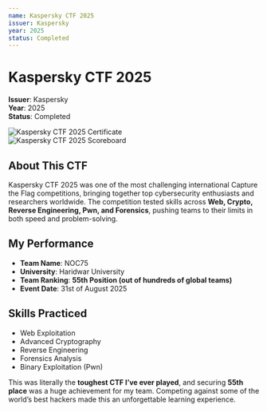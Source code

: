 ```yaml
---
name: Kaspersky CTF 2025
issuer: Kaspersky
year: 2025
status: Completed
---
```


# Kaspersky CTF 2025  

**Issuer**: Kaspersky  
**Year**: 2025  
**Status**: Completed  

![Kaspersky CTF 2025 Certificate](/images/n0c715-ksprsky.png "Kaspersky CTF 2025 Certificate - Kaspersky")  
![Kaspersky CTF 2025 Scoreboard](/images/ksprsky-scrbrd.png "Kaspersky CTF 2025 Scoreboard - Kaspersky")  

## About This CTF  
Kaspersky CTF 2025 was one of the most challenging international Capture the Flag competitions, bringing together top cybersecurity enthusiasts and researchers worldwide. The competition tested skills across **Web, Crypto, Reverse Engineering, Pwn, and Forensics**, pushing teams to their limits in both speed and problem-solving.  

## My Performance  
- **Team Name**: NOC75  
- **University**: Haridwar University  
- **Team Ranking**: **55th Position (out of hundreds of global teams)**  
- **Event Date**: 31st of August 2025  

## Skills Practiced  
- Web Exploitation  
- Advanced Cryptography  
- Reverse Engineering  
- Forensics Analysis  
- Binary Exploitation (Pwn)  

This was literally the **toughest CTF I’ve ever played**, and securing **55th place** was a huge achievement for my team. Competing against some of the world’s best hackers made this an unforgettable learning experience.  
